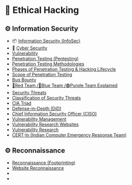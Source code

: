 # 📘 Ethical Hacking

## ⚙️ Information Security
- 📦 [Information Security (InfoSec)](https://github.com/nikhilpatidar01/Ethical-Hacking/blob/Master/1.%20Information%20Security/1.%20Information%20Security.md#-information-security-infosec)
- 🔄 [Cyber Security](https://github.com/nikhilpatidar01/Ethical-Hacking/blob/Master/1.%20Information%20Security/1.%20Information%20Security.md#%EF%B8%8F-cyber-security)
- [Vulnerability](https://github.com/nikhilpatidar01/Ethical-Hacking/blob/Master/1.%20Information%20Security/1.%20Information%20Security.md#-vulnerability)
- [Penetration Testing (Pentesting)](https://github.com/nikhilpatidar01/Ethical-Hacking/blob/Master/1.%20Information%20Security/2.%20Penetration%20Testing.md#-penetration-testing-pentesting)
- [Penetration Testing Methodologies](https://github.com/nikhilpatidar01/Ethical-Hacking/blob/Master/1.%20Information%20Security/3.%20Penetration%20Testing%20Methodologies.md#-penetration-testing-methodologies)
- [Phases of Penetration Testing & Hacking Lifecycle](https://github.com/nikhilpatidar01/Ethical-Hacking/blob/Master/1.%20Information%20Security/4.%20Phases%20of%20Penetration%20Testing.md#-phases-of-penetration-testing--hacking-lifecycle)
- [Scope of Penetration Testing](https://github.com/nikhilpatidar01/Ethical-Hacking/blob/Master/1.%20Information%20Security/5.%20Scope%20of%20Penetration%20Testing.md#-scope-of-penetration-testing)
- [Bug Bounty](https://github.com/nikhilpatidar01/Ethical-Hacking/blob/Master/1.%20Information%20Security/6.%20Bug%20Bounty.md#-bug-bounty)
- [🔴Red Team /🔵Blue Team /🟣Purple Team Explained](https://github.com/nikhilpatidar01/Ethical-Hacking/blob/Master/1.%20Information%20Security/7.%20Red%2C%20Blue%2C%20PurpIe%20Team.md#red-team-blue-team-purple-team-explained)
- [Security Threats](https://github.com/nikhilpatidar01/Ethical-Hacking/blob/Master/1.%20Information%20Security/8.%20Security%20Threats.md#-security-threats)
- [Classification of Security Threats](https://github.com/nikhilpatidar01/Ethical-Hacking/blob/Master/1.%20Information%20Security/9.%20Classification%20of%20Security%20Threats.md#classification-of-security-threats)
- [CIA Triad](https://github.com/nikhilpatidar01/Ethical-Hacking/blob/Master/1.%20Information%20Security/10.%20CIA%20Triad.md#cia-triad)
- [Defense-in-Depth (DiD)](https://github.com/nikhilpatidar01/Ethical-Hacking/blob/Master/1.%20Information%20Security/11.%20Defense%20in%20Depth%20(DiD).md#defense-in-depth-did)
- [Chief Information Security Officer (CISO)](https://github.com/nikhilpatidar01/Ethical-Hacking/blob/Master/1.%20Information%20Security/12.%20Chief%20Information%20Security%20Officer%20(CISO).md#chief-information-security-officer-ciso)
- [Vulnerability Management](https://github.com/nikhilpatidar01/Ethical-Hacking/blob/Master/1.%20Information%20Security/13.%20Vulnerability%20Management.md#vulnerability-management)
- [Vulnerability Research Websites](https://github.com/nikhilpatidar01/Ethical-Hacking/blob/Master/1.%20Information%20Security/14.%20Vulnerability%20Research%20Websites.md#vulnerability-research-websites)
- [Vulnerability Research](https://github.com/nikhilpatidar01/Ethical-Hacking/blob/Master/1.%20Information%20Security/16.%20Vulnerability%20Research.md)
- [CERT-In (Indian Computer Emergency Response Team)](https://github.com/nikhilpatidar01/Ethical-Hacking/blob/Master/1.%20Information%20Security/15.%20CERT%20In.md#cert-in-indian-computer-emergency-response-team)

## ⚙️ Reconnaissance
- [Reconnaissance (Footprinting)](https://github.com/nikhilpatidar01/Ethical-Hacking/blob/Master/2.%20Reconnaissance/1.%20Reconnaissance%20(Footprinting).md#reconnaissance-footprinting)
- [Website Reconnaissance](https://github.com/nikhilpatidar01/Ethical-Hacking/blob/Master/2.%20Reconnaissance/2.%20Website%20Reconnaissance.md#-website-reconnaissance)
- []()
- []()
